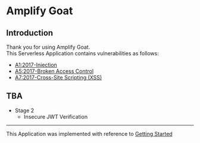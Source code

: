 # Amplify Goat

## Introduction

Thank you for using Amplify Goat.  
This Serverless Application contains vulnerabilities as follows:

- [A1:2017-Injection](https://owasp.org/www-project-top-ten/OWASP_Top_Ten_2017/Top_10-2017_A1-Injection)
- [A5:2017-Broken Access Control](https://owasp.org/www-project-top-ten/OWASP_Top_Ten_2017/Top_10-2017_A5-Broken_Access_Control)
- [A7:2017-Cross-Site Scripting (XSS)](https://owasp.org/www-project-top-ten/OWASP_Top_Ten_2017/Top_10-2017_A7-Cross-Site_Scripting_(XSS))

## TBA

- Stage 2
  - Insecure JWT Verification

---

This Application was implemented with reference to [Getting Started](https://aws-amplify.github.io/docs/js/start?platform=react)


